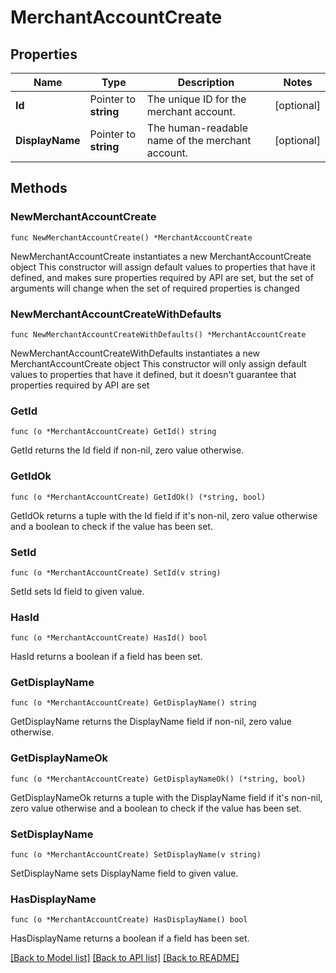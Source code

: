 # MerchantAccountCreate

## Properties

Name | Type | Description | Notes
------------ | ------------- | ------------- | -------------
**Id** | Pointer to **string** | The unique ID for the merchant account. | [optional] 
**DisplayName** | Pointer to **string** | The human-readable name of the merchant account. | [optional] 

## Methods

### NewMerchantAccountCreate

`func NewMerchantAccountCreate() *MerchantAccountCreate`

NewMerchantAccountCreate instantiates a new MerchantAccountCreate object
This constructor will assign default values to properties that have it defined,
and makes sure properties required by API are set, but the set of arguments
will change when the set of required properties is changed

### NewMerchantAccountCreateWithDefaults

`func NewMerchantAccountCreateWithDefaults() *MerchantAccountCreate`

NewMerchantAccountCreateWithDefaults instantiates a new MerchantAccountCreate object
This constructor will only assign default values to properties that have it defined,
but it doesn't guarantee that properties required by API are set

### GetId

`func (o *MerchantAccountCreate) GetId() string`

GetId returns the Id field if non-nil, zero value otherwise.

### GetIdOk

`func (o *MerchantAccountCreate) GetIdOk() (*string, bool)`

GetIdOk returns a tuple with the Id field if it's non-nil, zero value otherwise
and a boolean to check if the value has been set.

### SetId

`func (o *MerchantAccountCreate) SetId(v string)`

SetId sets Id field to given value.

### HasId

`func (o *MerchantAccountCreate) HasId() bool`

HasId returns a boolean if a field has been set.

### GetDisplayName

`func (o *MerchantAccountCreate) GetDisplayName() string`

GetDisplayName returns the DisplayName field if non-nil, zero value otherwise.

### GetDisplayNameOk

`func (o *MerchantAccountCreate) GetDisplayNameOk() (*string, bool)`

GetDisplayNameOk returns a tuple with the DisplayName field if it's non-nil, zero value otherwise
and a boolean to check if the value has been set.

### SetDisplayName

`func (o *MerchantAccountCreate) SetDisplayName(v string)`

SetDisplayName sets DisplayName field to given value.

### HasDisplayName

`func (o *MerchantAccountCreate) HasDisplayName() bool`

HasDisplayName returns a boolean if a field has been set.


[[Back to Model list]](../README.md#documentation-for-models) [[Back to API list]](../README.md#documentation-for-api-endpoints) [[Back to README]](../README.md)


